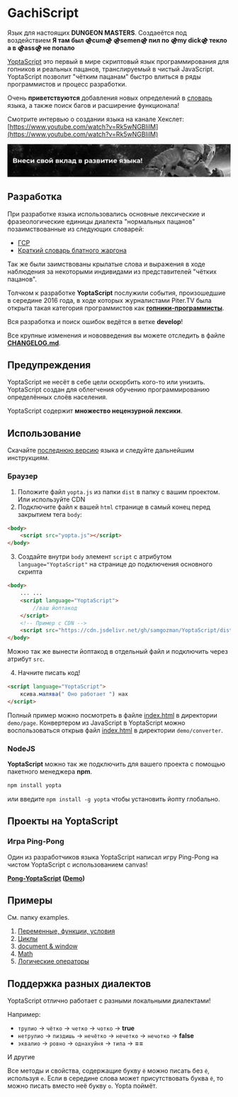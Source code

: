 # GachiScript

Язык для настоящих **DUNGEON MASTERS**. Создаеётся под воздействием **Я там был ⚣cum⚣ ⚣semen⚣ пил по ⚣my dick⚣ текло а в ⚣ass⚣ не попало**

[YoptaScript](http://yopta.space/) это первый в мире скриптовый язык программирования для гопников и реальных пацанов, транслируемый в чистый JavaScript. YoptaScript позволит "чётким пацанам" быстро влиться в ряды программистов и процесс разработки.

Очень **приветствуются** добавления новых определений в [словарь](./src/dictionary/dictionary.ts) языка, а также поиск багов и расширение функционала!

Смотрите интервью о создании языка на канале Хекслет: [https://www.youtube.com/watch?v=Rk5wNGBIilM](https://www.youtube.com/watch?v=Rk5wNGBIilM)

[![yoptascript logo](./doc/Yopta2.png)](https://github.com/samgozman/YoptaScript/blob/master/CONTRIBUTE.md)

## Разработка

При разработке языка использовались основные лексические и фразеологические единицы диалекта "нормальных пацанов" позаимствованные из следующих словарей:

* [ГСР](http://lurkmore.to/ГСР)
* [Краткий словарь блатного жаргона](http://www.aferizm.ru/jargon/slovar.htm)

Так же были заимствованы крылатые слова и выражения в ходе наблюдения за некоторыми индивидами из представителей "чётких пацанов".

Толчком к разработке **YoptaScript** послужили события, произошедшие в середине 2016 года, в ходе которых журналистами Piter.TV была открыта такая категория программистов как [**гопники-программисты**](http://piter.tv/event/V_Peterburge_pyatero_studentov_kolledzha_grabili_shkol_nikov/).

Вся разработка и поиск ошибок ведётся в ветке **develop**!

Все крупные изменения и нововведения вы можете отследить в файле **[CHANGELOG.md](https://github.com/samgozman/YoptaScript/blob/master/doc/CHANGELOG.md)**.

## Предупреждения

YoptaScript не несёт в себе цели оскорбить кого-то или унизить. YoptaScript создан для облегчения обучению программированию определённых слоёв населения.

YoptaScript содержит **множество нецензурной лексики**.

## Использование

Скачайте [последнюю версию](https://github.com/samgozman/YoptaScript/tree/master/dist/yopta.js) языка и следуйте дальнейшим инструкциям.

### Браузер

1. Положите файл `yopta.js` из папки `dist` в папку c вашим проектом. Или используйте CDN
2. Подключите файл к вашей `html` странице в самый конец перед закрытием тега `body`:

```html
<body>
    <script src="yopta.js"></script>
</body>
```

3. Создайте внутри `body` элемент `script` с атрибутом  `language="YoptaScript"` на странице до подключения основного скрипта

```html
<body>
    ... ...
    <script language="YoptaScript">
        //ваш йоптакод
    </script>
    <!-- Пример с CDN -->
    <script src="https://cdn.jsdelivr.net/gh/samgozman/YoptaScript/dist/yopta.js"></script>
</body>
```

Можно так же вынести йоптакод в отдельный файл и подключить через атрибут `src`.

4. Начните писать код!

```html
<script language="YoptaScript">
    ксива.малява(" Оно работает ") нах
</script>
```

Полный пример можно посмотреть в файле [index.html](https://github.com/samgozman/YoptaScript/blob/master/demo/page/index.html) в директории `demo/page`. Конвертером из JavaScript в YoptaScript можно воспользоваться открыв файл [index.html](https://github.com/samgozman/YoptaScript/blob/master/demo/converter/index.html) в директории `demo/converter`.

### NodeJS

**YoptaScript** можно так же подключить для вашего проекта с помощью пакетного менеджера **npm**.

```bash
npm install yopta
```

или введите `npm install -g yopta` чтобы установить йопту глобально.

## Проекты на YoptaScript

### Игра Ping-Pong

Один из разработчиков языка YoptaScript написал игру Ping-Pong на чистом YoptaScript с использованием canvas!

**[Pong-YoptaScript](https://github.com/grushan/Pong-YoptaScript) ([Demo](https://yopta-pong.herokuapp.com))**

## Примеры

См. папку examples.

1. [Переменные, функции, условия](https://github.com/samgozman/YoptaScript/blob/master/examples/vars.yopta)
2. [Циклы](https://github.com/samgozman/YoptaScript/blob/master/examples/loops.yopta)
3. [document & window](https://github.com/samgozman/YoptaScript/blob/master/examples/document.yopta)
4. [Math](https://github.com/samgozman/YoptaScript/blob/master/examples/math.yopta)
5. [Логические операторы](https://github.com/samgozman/YoptaScript/blob/master/examples/logical.yopta)

## Поддержка разных диалектов

YoptaScript отлично работает с разными локальными диалектами!

Например:

* `трулио` -> `чётко` -> `четко` -> `чотко` -> **true**
* `нетрулио` -> `пиздишь` -> `нечётко` -> `нечетко` -> `нечотко` -> **false**
* `эквалио` -> `ровно` -> `однахуйня` -> `типа` -> **==**

И другие

Все методы и свойства, содержащие букву `ё` можно писать без `ё`, используя `е`. Если в середине слова может присутствовать буква `ё`, то можно писать вместо неё букву `о`. Yopta поймёт.
